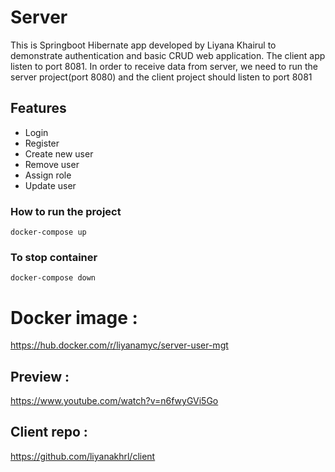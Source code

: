 # Server
This is Springboot Hibernate app developed by Liyana Khairul to demonstrate authentication and basic CRUD web application. The client app listen to port 8081. In order to receive data from server, we need to run the server project(port 8080) and the client project should listen to port 8081

## Features
- Login
- Register
- Create new user
- Remove user
- Assign role
- Update user

### How to run the project 
```
docker-compose up
```
### To stop container
```
docker-compose down
```
# Docker image : 
https://hub.docker.com/r/liyanamyc/server-user-mgt
## Preview :
https://www.youtube.com/watch?v=n6fwyGVi5Go

## Client repo :
https://github.com/liyanakhrl/client
